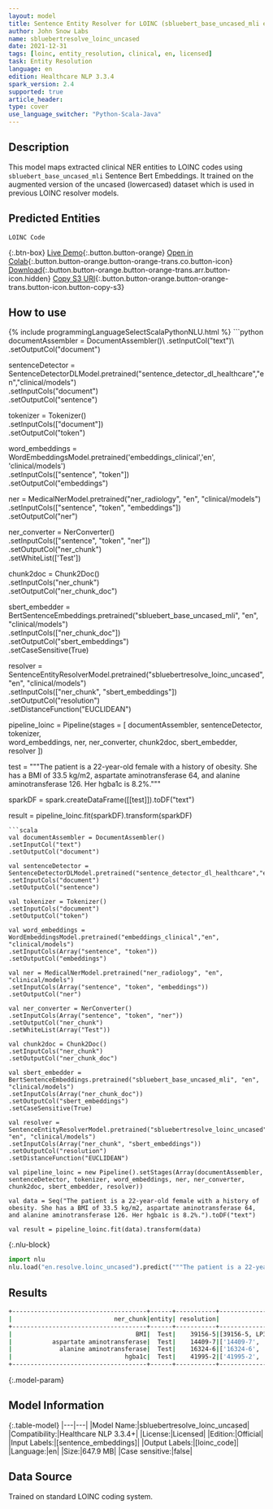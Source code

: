 ```yaml
---
layout: model
title: Sentence Entity Resolver for LOINC (sbluebert_base_uncased_mli embeddings)
author: John Snow Labs
name: sbluebertresolve_loinc_uncased
date: 2021-12-31
tags: [loinc, entity_resolution, clinical, en, licensed]
task: Entity Resolution
language: en
edition: Healthcare NLP 3.3.4
spark_version: 2.4
supported: true
article_header:
type: cover
use_language_switcher: "Python-Scala-Java"
---
```


## Description

This model maps extracted clinical NER entities to LOINC codes using `sbluebert_base_uncased_mli` Sentence Bert Embeddings. It trained on the augmented version of the uncased (lowercased) dataset which is used in previous LOINC resolver models.

## Predicted Entities

`LOINC Code`

{:.btn-box}
[Live Demo](https://demo.johnsnowlabs.com/healthcare/ER_LOINC_AUGMENTED/){:.button.button-orange}
[Open in Colab](https://colab.research.google.com/github/JohnSnowLabs/spark-nlp-workshop/blob/master/tutorials/Certification_Trainings/Healthcare/24.Improved_Entity_Resolvers_in_SparkNLP_with_sBert.ipynb){:.button.button-orange.button-orange-trans.co.button-icon}
[Download](https://s3.amazonaws.com/auxdata.johnsnowlabs.com/clinical/models/sbluebertresolve_loinc_uncased_en_3.3.4_2.4_1640945648577.zip){:.button.button-orange.button-orange-trans.arr.button-icon.hidden}
[Copy S3 URI](s3://auxdata.johnsnowlabs.com/clinical/models/sbluebertresolve_loinc_uncased_en_3.3.4_2.4_1640945648577.zip){:.button.button-orange.button-orange-trans.button-icon.button-copy-s3}

## How to use



<div class="tabs-box" markdown="1">
{% include programmingLanguageSelectScalaPythonNLU.html %}
```python
documentAssembler = DocumentAssembler()\
.setInputCol("text")\
.setOutputCol("document")

sentenceDetector = SentenceDetectorDLModel.pretrained("sentence_detector_dl_healthcare","en","clinical/models")\
.setInputCols("document")\
.setOutputCol("sentence")

tokenizer = Tokenizer() \
.setInputCols(["document"]) \
.setOutputCol("token")

word_embeddings = WordEmbeddingsModel.pretrained('embeddings_clinical','en', 'clinical/models')\
.setInputCols(["sentence", "token"])\
.setOutputCol("embeddings")

ner = MedicalNerModel.pretrained("ner_radiology", "en", "clinical/models") \
.setInputCols(["sentence", "token", "embeddings"]) \
.setOutputCol("ner")

ner_converter = NerConverter() \
.setInputCols(["sentence", "token", "ner"]) \
.setOutputCol("ner_chunk")\
.setWhiteList(['Test'])

chunk2doc = Chunk2Doc() \
.setInputCols("ner_chunk") \
.setOutputCol("ner_chunk_doc")

sbert_embedder = BertSentenceEmbeddings.pretrained("sbluebert_base_uncased_mli", "en", "clinical/models")\
.setInputCols(["ner_chunk_doc"])\
.setOutputCol("sbert_embeddings")\
.setCaseSensitive(True)

resolver = SentenceEntityResolverModel.pretrained("sbluebertresolve_loinc_uncased", "en", "clinical/models") \
.setInputCols(["ner_chunk", "sbert_embeddings"])\
.setOutputCol("resolution")\
.setDistanceFunction("EUCLIDEAN")

pipeline_loinc = Pipeline(stages = [
documentAssembler, 
sentenceDetector, 
tokenizer,  
word_embeddings, 
ner, 
ner_converter, 
chunk2doc, 
sbert_embedder, 
resolver
])

test = """The patient is a 22-year-old female with a history of obesity. She has a BMI of 33.5 kg/m2, aspartate aminotransferase 64, and alanine aminotransferase 126. Her hgba1c is 8.2%."""

sparkDF = spark.createDataFrame([[test]]).toDF("text")

result = pipeline_loinc.fit(sparkDF).transform(sparkDF)
```
```scala
val documentAssembler = DocumentAssembler()
.setInputCol("text")
.setOutputCol("document")

val sentenceDetector = SentenceDetectorDLModel.pretrained("sentence_detector_dl_healthcare","en","clinical/models")
.setInputCols("document")
.setOutputCol("sentence")

val tokenizer = Tokenizer() 
.setInputCols("document") 
.setOutputCol("token")

val word_embeddings = WordEmbeddingsModel.pretrained("embeddings_clinical","en", "clinical/models")
.setInputCols(Array("sentence", "token"))
.setOutputCol("embeddings")

val ner = MedicalNerModel.pretrained("ner_radiology", "en", "clinical/models") 
.setInputCols(Array("sentence", "token", "embeddings")) 
.setOutputCol("ner")

val ner_converter = NerConverter() 
.setInputCols(Array("sentence", "token", "ner")) 
.setOutputCol("ner_chunk")
.setWhiteList(Array("Test"))

val chunk2doc = Chunk2Doc() 
.setInputCols("ner_chunk") 
.setOutputCol("ner_chunk_doc")

val sbert_embedder = BertSentenceEmbeddings.pretrained("sbluebert_base_uncased_mli", "en", "clinical/models")
.setInputCols(Array("ner_chunk_doc"))
.setOutputCol("sbert_embeddings")
.setCaseSensitive(True)

val resolver = SentenceEntityResolverModel.pretrained("sbluebertresolve_loinc_uncased", "en", "clinical/models") 
.setInputCols(Array("ner_chunk", "sbert_embeddings"))
.setOutputCol("resolution")
.setDistanceFunction("EUCLIDEAN")

val pipeline_loinc = new Pipeline().setStages(Array(documentAssembler, sentenceDetector, tokenizer, word_embeddings, ner, ner_converter, chunk2doc, sbert_embedder, resolver))

val data = Seq("The patient is a 22-year-old female with a history of obesity. She has a BMI of 33.5 kg/m2, aspartate aminotransferase 64, and alanine aminotransferase 126. Her hgba1c is 8.2%.").toDF("text")

val result = pipeline_loinc.fit(data).transform(data)
```


{:.nlu-block}
```python
import nlu
nlu.load("en.resolve.loinc_uncased").predict("""The patient is a 22-year-old female with a history of obesity. She has a BMI of 33.5 kg/m2, aspartate aminotransferase 64, and alanine aminotransferase 126. Her hgba1c is 8.2%.""")
```

</div>

## Results

```bash
+-------------------------------------+------+-----------+----------------------------------------------------+--------------------------------------------------------------------------------------------------------------------------------------------------------------------------------------------------------+
|                            ner_chunk|entity| resolution|                                           all_codes|                                                                                                                                                                                             resolutions|
+-------------------------------------+------+-----------+----------------------------------------------------+--------------------------------------------------------------------------------------------------------------------------------------------------------------------------------------------------------+
|                                  BMI|  Test|    39156-5|[39156-5, LP35925-4, BDYCRC, 73964-9, 59574-4,...]  |[Body mass index, Body mass index (BMI), Body circumference, Body muscle mass, Body mass index (BMI) [Percentile], ...]                                                                                 |
|           aspartate aminotransferase|  Test|    14409-7|['14409-7', '16325-3', '1916-6', '16324-6',...]     |['Aspartate aminotransferase', 'Alanine aminotransferase/Aspartate aminotransferase', 'Aspartate aminotransferase/Alanine aminotransferase', 'Alanine aminotransferase', ...]                           |
|             alanine aminotransferase|  Test|    16324-6|['16324-6', '1916-6', '16325-3', '59245-1',...]     |['Alanine aminotransferase', 'Aspartate aminotransferase/Alanine aminotransferase', 'Alanine aminotransferase/Aspartate aminotransferase', 'Alanine glyoxylate aminotransferase',...]                   |
|                               hgba1c|  Test|    41995-2|['41995-2', 'LP35944-5', 'LP19717-5', '43150-2',...]|['Hemoglobin A1c', 'HbA1c measurement device', 'HBA1 gene', 'HbA1c measurement device panel', ...]                                                                                                      |
+-------------------------------------+------+-----------+------------------------------------------------------------------------------+------------------------------------------------------------------------------------------------------------------------------------------------------------------------------+
```

{:.model-param}
## Model Information

{:.table-model}
|---|---|
|Model Name:|sbluebertresolve_loinc_uncased|
|Compatibility:|Healthcare NLP 3.3.4+|
|License:|Licensed|
|Edition:|Official|
|Input Labels:|[sentence_embeddings]|
|Output Labels:|[loinc_code]|
|Language:|en|
|Size:|647.9 MB|
|Case sensitive:|false|

## Data Source

Trained on standard LOINC coding system.
